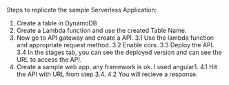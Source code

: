 Steps to replicate the sample Serverless Application:

1. Create a table in DynamoDB
2. Create a Lambda function and use the created Table Name.
3. Now go to API gateway and create a API. 
		3.1 Use the lambda function and appropriate request method.
		3.2 Enable cors.
		3.3 Deploy the API.
		3.4 In the stages tab, you can see the deployed version and can see the URL to access the API.
4. Create a sample web app, any framework is ok. I used angular1.
		4.1 Hit the API with URL from step 3.4.
		4.2 You will recieve a response.